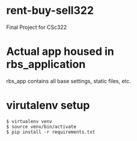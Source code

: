 # rent-buy-sell322
Final Project for CSc322

# Actual app housed in rbs_application
rbs_app contains all base settings, static files, etc.

# virutalenv setup
`$ virtualenv venv`  
`$ source venv/bin/activate`  
`$ pip install -r requirements.txt`
